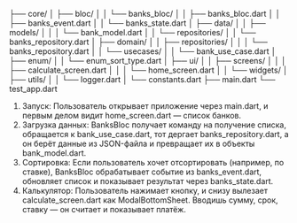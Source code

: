 ├── core/
│   ├── bloc/
│   │   └── banks_bloc/
│   │       ├── banks_bloc.dart
│   │       ├── banks_event.dart
│   │       └── banks_state.dart
│   ├── data/
│   │   ├── models/
│   │   │   └── bank_model.dart
│   │   └── repositories/
│   │       └── banks_repository.dart
│   ├── domain/
│   │   ├── repositories/
│   │   │   └── banks_repository.dart
│   │   └── usecases/
│   │       └── bank_use_case.dart
│   ├── enum/
│   │   └── enum_sort_type.dart
│   ├── ui/
│   │   ├── screens/
│   │   │   ├── calculate_screen.dart
│   │   │   └── home_screen.dart
│   │   └── widgets/
│   ├── utils/
│   │   └── logger.dart
│   └── constants.dart
├── main.dart
└── test_app.dart

1. Запуск: Пользователь открывает приложение через main.dart, и первым делом видит home_screen.dart — список банков.
2. Загрузка данных: BanksBloc получает команду  на получение списка, обращается к bank_use_case.dart, тот дергает banks_repository.dart, а он берёт данные из JSON-файла и превращает их в объекты bank_model.dart.
3. Сортировка: Если пользователь хочет отсортировать (например, по ставке), BanksBloc обрабатывает событие из banks_event.dart, обновляет список и показывает результат через banks_state.dart.
4. Калькулятор: Пользователь нажимает кнопку, и снизу вылезает calculate_screen.dart как ModalBottomSheet. Вводишь сумму, срок, ставку — он считает и показывает платёж.
